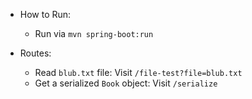 * How to Run:
    - Run via `mvn spring-boot:run`

* Routes:
  - Read `blub.txt` file: Visit `/file-test?file=blub.txt`
  - Get a serialized `Book` object: Visit `/serialize`